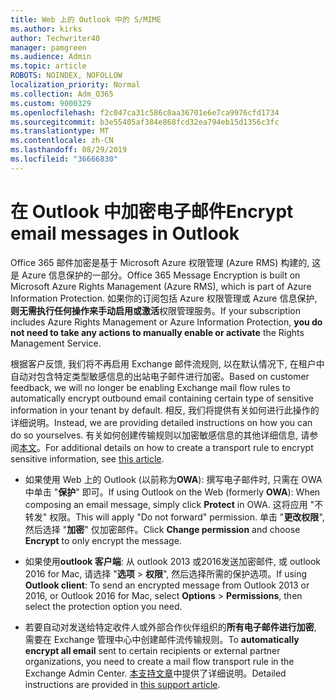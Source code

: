 ```yaml
---
title: Web 上的 Outlook 中的 S/MIME
ms.author: kirks
author: Techwriter40
manager: pamgreen
ms.audience: Admin
ms.topic: article
ROBOTS: NOINDEX, NOFOLLOW
localization_priority: Normal
ms.collection: Adm_O365
ms.custom: 9000329
ms.openlocfilehash: f2c047ca31c586c0aa36701e6e7ca9976cfd1734
ms.sourcegitcommit: b3e55405af384e868fcd32ea794eb15d1356c3fc
ms.translationtype: MT
ms.contentlocale: zh-CN
ms.lasthandoff: 08/29/2019
ms.locfileid: "36666830"
---
```

# <a name="encrypt-email-messages-in-outlook"></a><span data-ttu-id="395c0-102">在 Outlook 中加密电子邮件</span><span class="sxs-lookup"><span data-stu-id="395c0-102">Encrypt email messages in Outlook</span></span>

<span data-ttu-id="395c0-103">Office 365 邮件加密是基于 Microsoft Azure 权限管理 (Azure RMS) 构建的, 这是 Azure 信息保护的一部分。</span><span class="sxs-lookup"><span data-stu-id="395c0-103">Office 365 Message Encryption is built on Microsoft Azure Rights Management (Azure RMS), which is part of Azure Information Protection.</span></span> <span data-ttu-id="395c0-104">如果你的订阅包括 Azure 权限管理或 Azure 信息保护,**则无需执行任何操作来手动启用或激活**权限管理服务。</span><span class="sxs-lookup"><span data-stu-id="395c0-104">If your subscription includes Azure Rights Management or Azure Information Protection, **you do not need to take any actions to manually enable or activate** the Rights Management Service.</span></span>

<span data-ttu-id="395c0-105">根据客户反馈, 我们将不再启用 Exchange 邮件流规则, 以在默认情况下, 在租户中自动对包含特定类型敏感信息的出站电子邮件进行加密。</span><span class="sxs-lookup"><span data-stu-id="395c0-105">Based on customer feedback, we will no longer be enabling Exchange mail flow rules to automatically encrypt outbound email containing certain type of sensitive information in your tenant by default.</span></span> <span data-ttu-id="395c0-106">相反, 我们将提供有关如何进行此操作的详细说明。</span><span class="sxs-lookup"><span data-stu-id="395c0-106">Instead, we are providing detailed instructions on how you can do so yourselves.</span></span> <span data-ttu-id="395c0-107">有关如何创建传输规则以加密敏感信息的其他详细信息, 请参阅[本文](https://aka.ms/OmeEtr)。</span><span class="sxs-lookup"><span data-stu-id="395c0-107">For additional details on how to create a transport rule to encrypt sensitive information, see [this article](https://aka.ms/OmeEtr).</span></span>

- <span data-ttu-id="395c0-108">如果使用 Web 上的 Outlook (以前称为**OWA**): 撰写电子邮件时, 只需在 OWA 中单击 "**保护**" 即可。</span><span class="sxs-lookup"><span data-stu-id="395c0-108">If using Outlook on the Web (formerly **OWA**): When composing an email message, simply click **Protect** in OWA.</span></span> <span data-ttu-id="395c0-109">这将应用 "不转发" 权限。</span><span class="sxs-lookup"><span data-stu-id="395c0-109">This will apply "Do not forward" permission.</span></span> <span data-ttu-id="395c0-110">单击 "**更改权限**", 然后选择 "**加密**" 仅加密邮件。</span><span class="sxs-lookup"><span data-stu-id="395c0-110">Click **Change permission** and choose **Encrypt** to only encrypt the message.</span></span>

- <span data-ttu-id="395c0-111">如果使用**outlook 客户端**: 从 outlook 2013 或2016发送加密邮件, 或 outlook 2016 for Mac, 请选择 "**选项** > **权限**", 然后选择所需的保护选项。</span><span class="sxs-lookup"><span data-stu-id="395c0-111">If using **Outlook client**: To send an encrypted message from Outlook 2013 or 2016, or Outlook 2016 for Mac, select **Options** > **Permissions**, then select the protection option you need.</span></span>

- <span data-ttu-id="395c0-112">若要自动对发送给特定收件人或外部合作伙伴组织的**所有电子邮件进行加密**, 需要在 Exchange 管理中心中创建邮件流传输规则。</span><span class="sxs-lookup"><span data-stu-id="395c0-112">To **automatically encrypt all email** sent to certain recipients or external partner organizations, you need to create a mail flow transport rule in the Exchange Admin Center.</span></span> <span data-ttu-id="395c0-113">[本支持文章](https://docs.microsoft.com/office365/securitycompliance/define-mail-flow-rules-to-encrypt-email#create-a-mail-flow-rule-to-encrypt-email-messages-with-the-new-ome-capabilities)中提供了详细说明。</span><span class="sxs-lookup"><span data-stu-id="395c0-113">Detailed instructions are provided in [this support article](https://docs.microsoft.com/office365/securitycompliance/define-mail-flow-rules-to-encrypt-email#create-a-mail-flow-rule-to-encrypt-email-messages-with-the-new-ome-capabilities).</span></span>

